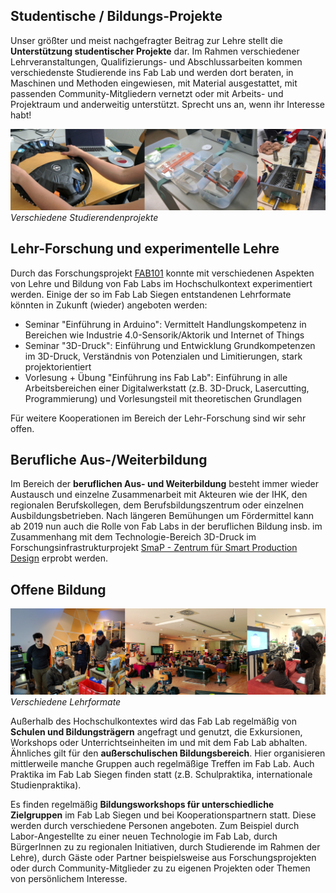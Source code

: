 ## Studentische / Bildungs-Projekte

Unser größter und meist nachgefragter Beitrag zur Lehre stellt die **Unterstützung studentischer Projekte** dar. Im Rahmen verschiedener Lehrveranstaltungen, Qualifizierungs- und Abschlussarbeiten kommen verschiedenste Studierende ins Fab Lab und werden dort beraten, in Maschinen und Methoden eingewiesen, mit Material ausgestattet, mit passenden Community-Mitgliedern vernetzt oder mit Arbeits- und Projektraum und anderweitig unterstützt. Sprecht uns an, wenn ihr Interesse habt! 

![](images/studienprojekte.jpg)
*Verschiedene Studierendenprojekte*

## Lehr-Forschung und experimentelle Lehre
Durch das Forschungsprojekt [FAB101](https://fab101.de) konnte mit verschiedenen Aspekten von Lehre und Bildung von Fab Labs im Hochschulkontext experimentiert werden. Einige der so im Fab Lab Siegen entstandenen Lehrformate könnten in Zukunft (wieder) angeboten werden: 

* Seminar "Einführung in Arduino": Vermittelt Handlungskompetenz in Bereichen wie Industrie 4.0-Sensorik/Aktorik und Internet of Things
* Seminar "3D-Druck": Einführung und Entwicklung Grundkompetenzen im 3D-Druck, Verständnis von Potenzialen und Limitierungen, stark projektorientiert
* Vorlesung + Übung "Einführung ins Fab Lab": Einführung in alle Arbeitsbereichen einer Digitalwerkstatt (z.B. 3D-Druck, Lasercutting, Programmierung) und Vorlesungsteil mit theoretischen Grundlagen

Für weitere Kooperationen im Bereich der Lehr-Forschung sind wir sehr offen. 


## Berufliche Aus-/Weiterbildung

Im Bereich der **beruflichen Aus- und Weiterbildung** besteht immer wieder Austausch und einzelne Zusammenarbeit mit Akteuren wie der IHK, den regionalen Berufskollegen, dem Berufsbildungszentrum oder einzelnen Ausbildungsbetrieben. Nach längeren Bemühungen um Fördermittel kann ab 2019 nun auch die Rolle von Fab Labs in der beruflichen Bildung insb. im Zusammenhang mit dem Technologie-Bereich 3D-Druck im Forschungsinfrastrukturprojekt [SmaP - Zentrum für Smart Production Design](https://www.uni-siegen.de/start/news/forschungsnews/814967.html) erprobt werden. 

## Offene Bildung

![](images/lehrformate.jpg)
*Verschiedene Lehrformate* 

Außerhalb des Hochschulkontextes wird das Fab Lab regelmäßig von **Schulen und Bildungsträgern** angefragt und genutzt, die Exkursionen, Workshops oder Unterrichtseinheiten im und mit dem Fab Lab abhalten. Ähnliches gilt für den **außerschulischen Bildungsbereich**. Hier organisieren mittlerweile manche Gruppen auch regelmäßige Treffen im Fab Lab. Auch Praktika im Fab Lab Siegen finden statt (z.B. Schulpraktika, internationale Studienpraktika). 

Es finden regelmäßig **Bildungsworkshops für unterschiedliche Zielgruppen** im Fab Lab Siegen und bei Kooperationspartnern statt. Diese werden durch verschiedene Personen angeboten. Zum Beispiel durch Labor-Angestellte zu einer neuen Technologie im Fab Lab, durch BürgerInnen zu zu regionalen Initiativen, durch Studierende im Rahmen der Lehre), durch Gäste oder Partner beispielsweise aus Forschungsprojekten oder durch Community-Mitglieder zu zu eigenen Projekten oder Themen von persönlichem Interesse. 

